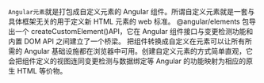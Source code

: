 `Angular元素`就是打包成自定义元素的 Angular 组件。所谓自定义元素就是一套与具体框架无关的用于定义新 HTML 元素的 web 标准。
@angular/elements 包导出一个 createCustomElement()API，它在 Angular 组件接口与变更检测功能和内置 DOM API 之间建立了一个桥梁。
把组件转换成自定义在元素可以让所有所需的 Angular 基础设施都在浏览器中可用。创建自定义元素的方式简单直观，它会把组件定义的视图连同变更检测与数据绑定等 Angular 的功能映射为相应的原生 HTML 等价物。
